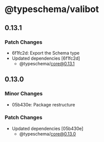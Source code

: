 # @typeschema/valibot

## 0.13.1

### Patch Changes

- 6f1fc2d: Export the Schema type
- Updated dependencies [6f1fc2d]
  - @typeschema/core@0.13.1

## 0.13.0

### Minor Changes

- 05b430e: Package restructure

### Patch Changes

- Updated dependencies [05b430e]
  - @typeschema/core@0.13.0
